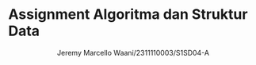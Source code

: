 # Assignment Algoritma dan Struktur Data
<p align="center">
Jeremy Marcello Waani/2311110003/S1SD04-A
</p>
